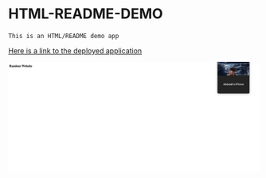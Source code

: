 <!-- Description of your application, a screenshot of your app, and a link to the deployed application -->

# HTML-README-DEMO

    This is an HTML/README demo app

[Here is a link to the deployed application](https://junonguyen.github.io/html-readme-demo/)

![image of application](./assets/images/appscreenshot.png)